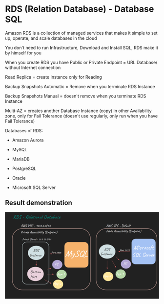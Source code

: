 # RDS (Relation Database) - Database SQL
Amazon RDS is a collection of managed services that makes it simple to set up, operate, and scale databases in the cloud

You don't need to run Infrastructure, Download and Install SQL, RDS make it by himself for you

When you create RDS you have Public or Private Endpoint = URL Database/ without Internet connection

Read Replica = create Instance only for Reading

Backup Snapshots Automatic = Remove when you terminate RDS Instance

Backup Snapshots Manual = doesn't remove when you terminate RDS Instance

Multi-AZ = creates another Database Instance (copy) in other Availability zone, only for Fail Tolerance (doesn't use regularly, only run when you have Fail Tolerance)

Databases of RDS:

- Amazon Aurora

- MySQL

- MariaDB

- PostgreSQL

- Oracle

- Microsoft SQL Server

## Result demonstration
<img src="https://github.com/MatveyGuralskiy/AWS/blob/main/RDS/Screens/Result.png?raw=true"/>
